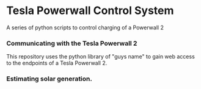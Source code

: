 # Tesla Powerwall Control System
A series of python scripts to control charging of a Powerwall 2

### Communicating with the Tesla Powerwall 2
This repository uses the python library of "guys name" to gain web access to the endpoints of a Tesla Powerwall 2.

### Estimating solar generation.

